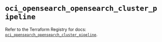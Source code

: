 # `oci_opensearch_opensearch_cluster_pipeline`

Refer to the Terraform Registry for docs: [`oci_opensearch_opensearch_cluster_pipeline`](https://registry.terraform.io/providers/oracle/oci/7.19.0/docs/resources/opensearch_opensearch_cluster_pipeline).
